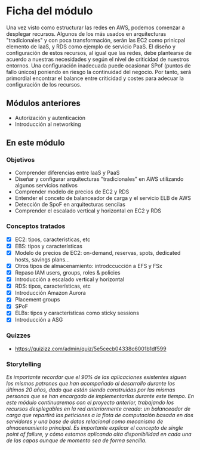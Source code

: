 # Ficha del módulo

Una vez visto como estructurar las redes en AWS, podemos comenzar a desplegar recursos. Algunos de los más usados en arquitecturas "tradicionales" y con poca transformación, serán las EC2 como prinicpal elemento de IaaS, y RDS como ejemplo de servicio PaaS. 
El diseño y configuración de estos recursos, al igual que las redes, debe plantearse de acuerdo a nuestras necesidades y según el nivel de criticidad de nuestros entornos. Una configuración inadecuada puede ocasionar SPof (puntos de fallo únicos) poniendo en riesgo la continuidad del negocio. Por tanto, será primordial encontrar el balance entre criticidad y costes para adecuar la configuración de los recursos.


## Módulos anteriores

* Autorización y autenticación
* Introducción al networking

## En este módulo

### Objetivos

* Comprender diferencias entre IaaS y PaaS
* Diseñar y configurar arquitecturas "tradicionales" en AWS utilizando algunos servicios nativos
* Comprender modelo de precios de EC2 y RDS
* Entender el conceto de balanceador de carga y el servicio ELB de AWS
* Detección de SpoF en arquitecturas sencilas
* Comprender el escalado vertical y horizontal en EC2 y RDS

### Conceptos tratados

- [x] EC2: tipos, características, etc
- [x] EBS: tipos y características 
- [x] Modelo de precios de EC2: on-demand, reservas, spots, dedicated hosts, savings plans...
- [X] Otros tipos de almacenamiento: introdccucción a EFS y FSx
- [X] Repaso IAM users, groups, roles & policies
- [x] Introducción a escalado vertical y horizontal
- [x] RDS: tipos, características, etc
- [x] Introducción Amazon Aurora
- [x] Placement groups  
- [x] SPoF
- [x] ELBs: tipos y características como sticky sessions
- [x] Introducción a ASG

### Quizzes

* https://quizizz.com/admin/quiz/5e5cecb04338c6001b1df599

### Storytelling

*Es importante recordar que el 90% de las aplicaciones existentes siguen los mismos patrones que han acompañado al desarrollo durante los últimos 20 años, 
dado que están siendo construidas por las mismas personas que se han encargado de implementarlas durante este tiempo. En este módulo continuaremos con el
proyecto anterior,  trabajando los recursos desplegables en la red anteriormente creada:  un balanceador de carga que repartirá las peticiones a la flota
de computación basada en dos servidores y una base de datos relacional como mecanismo de almacenamiento principal. Es importante explicar el concepto de
single point of failure, y cómo estamos aplicando alta disponibilidad en cada una de las capas aunque de momento sea de forma sencilla.*

